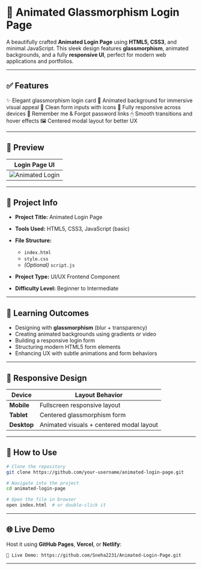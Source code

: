# 🎨 Animated Glassmorphism Login Page

A beautifully crafted **Animated Login Page** using **HTML5, CSS3**, and minimal JavaScript. This sleek design features **glassmorphism**, animated backgrounds, and a fully **responsive UI**, perfect for modern web applications and portfolios.

---

## ✅ Features

✨ Elegant glassmorphism login card
🌌 Animated background for immersive visual appeal
🔐 Clean form inputs with icons
📱 Fully responsive across devices
🧾 Remember me & Forgot password links
🖱 Smooth transitions and hover effects
🖼 Centered modal layout for better UX

---

## 📸 Preview

| Login Page UI                                             |
| --------------------------------------------------------- |
| ![Animated Login](./Screenshot%202025-06-26%20200210.png) |

---

## 📁 Project Info

* **Project Title:** Animated Login Page
* **Tools Used:** HTML5, CSS3, JavaScript (basic)
* **File Structure:**

  * `index.html`
  * `style.css`
  * *(Optional)* `script.js`
* **Project Type:** UI/UX Frontend Component
* **Difficulty Level:** Beginner to Intermediate

---

## 🧠 Learning Outcomes

* Designing with **glassmorphism** (blur + transparency)
* Creating animated backgrounds using gradients or video
* Building a responsive login form
* Structuring modern HTML5 form elements
* Enhancing UX with subtle animations and form behaviors

---

## 📱 Responsive Design

| Device      | Layout Behavior                          |
| ----------- | ---------------------------------------- |
| **Mobile**  | Fullscreen responsive layout             |
| **Tablet**  | Centered glassmorphism form              |
| **Desktop** | Animated visuals + centered modal layout |

---

## 🚀 How to Use

```bash
# Clone the repository
git clone https://github.com/your-username/animated-login-page.git

# Navigate into the project
cd animated-login-page

# Open the file in browser
open index.html  # or double-click it
```

---

## 🌐 Live Demo

Host it using **GitHub Pages**, **Vercel**, or **Netlify**:

```
🔗 Live Demo: https://github.com/Sneha2231/Animated-Login-Page.git
```

---

